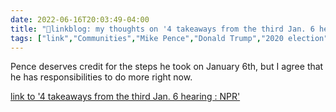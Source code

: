 ```yaml
---
date: 2022-06-16T20:03:49-04:00
title: "🔗linkblog: my thoughts on '4 takeaways from the third Jan. 6 hearing : NPR'"
tags: ["link","Communities","Mike Pence","Donald Trump","2020 election","Capitol riot"]
---
```

Pence deserves credit for the steps he took on January 6th, but I agree that he has responsibilities to do more right now.
 

[link to '4 takeaways from the third Jan. 6 hearing : NPR'](https://www.npr.org/2022/06/16/1105513685/recap-jan-6-committee-hearing)
